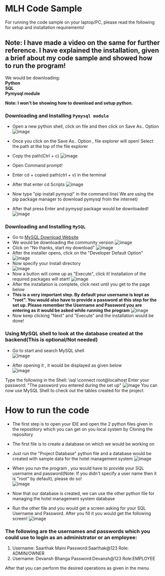 # MLH Code Sample
For running the code sample on your laptop/PC, please read the following for setup and installation requirements!

## Note: I have made a video on the same for further reference. I have explained the installation, given a brief about my code sample and showed how to run the program!

We would be downloading:<br>
**Python<br>
SQL<br>
Pymysql module<br>**

**Note: I won't be showing how to download and setup python.**
### Downloading and Installing `Pymysql module`
* Open a new python shell, click on file and then click on Save As.. Option
 ![image](https://user-images.githubusercontent.com/94912101/160825747-f526104d-e8d5-4546-9884-1f2f9ec8470c.png)

* Once you click on the Save As.. Option , file explorer will open! Select the path at the top of the file explorer
* Copy the path(Ctrl + c) ![image](https://user-images.githubusercontent.com/94912101/161272856-0315ce65-419f-4128-a94c-31a6a25d84b8.png)
* Open Command prompt! 
* Enter cd + copied path(ctrl + v) in the terminal
* After that enter cd Scripts
![image](https://user-images.githubusercontent.com/94912101/161273293-4ca94b7b-4036-496c-98fa-a379de593013.png)
* Now type "pip install pymysql" in the command line( We are using the pip package manager to download pymysql from the internet)
* After that press Enter and pymysql package would be downloaded!
![image](https://user-images.githubusercontent.com/94912101/161273718-c2929e0c-d09f-4c99-8dc5-afdf6d5b03e4.png)

### Downloading and Installing `MySQL`
* Go to <a href="https://dev.mysql.com/downloads/installer/">MySQL Download Website</a>
* We would be downloading the community version
![image](https://user-images.githubusercontent.com/94912101/160829622-da0d1751-3ac2-4422-b8ca-405c897fe8c0.png)
* Click on "No thanks, start my download"
![image](https://user-images.githubusercontent.com/94912101/160830251-dfd4a978-c898-4a24-8414-9fe2d0851a94.png)
* After the installer opens, click on the "Developer Default Option"
![image](https://user-images.githubusercontent.com/94912101/160832206-7578342c-30c2-4ece-93f4-ad0549333b0f.png)
* Now specify your Install directory<br>
![image](https://user-images.githubusercontent.com/94912101/160832796-710943f7-3f36-4f03-9ef7-052d04c61626.png)
* Now a button will come up as "Execute", click it! Installation of the required packages will start!
![image](https://user-images.githubusercontent.com/94912101/160833458-96d38ccd-59c9-43e8-9877-810e717e01b6.png)
* After the installation is complete, click next until you get to the page below
* <b>This is a very important step. By default your username is kept as "root". You would also have to provide a password at this step for the set up. Please remember the Username and Password you are entering as it would be asked while running the program</b>
![image](https://user-images.githubusercontent.com/94912101/160834134-01dcbf0e-bb14-4491-ae04-68843b61d6f4.png)
* Now keep clicking "Next" and "Execute" and the installation would be done!

### Using MySQL shell to look at the database created at the backend(This is optional/Not needed) 
* Go to start and search MySQL shell<br>
 ![image](https://user-images.githubusercontent.com/94912101/160835376-4fb52293-6b73-4f03-8928-c968554b30fd.png)

* After opening it , it would be displayed as given below<br>
![image](https://user-images.githubusercontent.com/94912101/160835699-0bb7ecf0-f72e-4e61-9afc-6c74b6801949.png)

Type the following in the Shell:
\sql
\connect root@localhost
Enter your password: "The password you entered during the set up"
![image](https://user-images.githubusercontent.com/94912101/160836614-22099eca-01c0-4f69-bf5e-f4a4fa36f21e.png)
You can now use MySQL Shell to check out the tables created for the project

# How to run the code
* The first step is to open your IDE and open the 2 python files given in the repostitory which you can get on you local system by Cloning the repository
* The first file is to create a database on which we would be working on
* Just run the "Project Database" python file and a database would be created with sample data for the hotel management system
![image](https://user-images.githubusercontent.com/94912101/160847883-443716ae-cfd4-4a9c-b062-f7a7e91a5af2.png)

* When you run the program , you would have to provide your SQL username and password(Note: If you didn't specify a user name then it is "root" by default), please do so!<br>
![image](https://user-images.githubusercontent.com/94912101/160848762-18e2de96-46fb-4ea2-9dc1-163a1ca06c79.png)
* Now that our database is created, we can use the other python file for managing the hotel management system database
* Run the other file and you would get a screen asking for your SQL Username and Password. After you fill it you would get the following screen!
![image](https://user-images.githubusercontent.com/94912101/160849780-ecf25299-ddb3-4852-ac09-6249f953d4b4.png)
### The following are the usernames and passwords which you could use to login as an administrator or an employee:
1. Username: Saarthak Maini  Password:Saarthak@123 Role: ADMIN/OWNER
2. Username: Devansh Bhanga Password:Devansh@123 Role:EMPLOYEE

After that you can perform the desired operations as given in the menu




